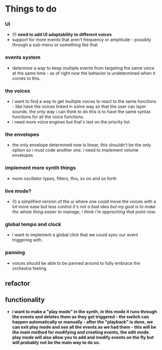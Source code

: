 # Things to do

### UI
- (!) **need to add UI adaptability to different voices**
- support for more events that aren't frequency or amplitude - possibly through a sub-menu or something like that 

### events system
- determine a way to keep multiple events from targeting the same voice at the same time - as of right now the behavior is undetermined when it comes to this. 

### the voices
- i want to find a way to get multiple voices to react to the same functions - like have the voices linked in some way so that the user can layer sounds. the only way i can think to do this is to have the same syntax functions for all the voice functions. 
- i need more voice engines but that's last on the priority list. 

### the envelopes
- the only envelope determined now is linear, this shouldn't be the only option so i must code another one. i need to implement volume envelopes 

### implement more synth things 
- more oscillator types, filters, lfos, so on and so forth

### live mode? 
- (!) a simplified version of the ui where one could move the voices with a lot more ease but less control
*it's not a bad idea but my goal is to make the whole thing easier to manage, i think i'm approching that point now*. 

### global tempo and clock
- i want to implement a global click that we could sync our event triggering with. 

### panning
- voices should be able to be panned around to fully embrace the orchestra feeling. 

## refactor

## functionality
- **i want to make a "play mode" in the synth, in this mode it runs through the events and deletes them as they get triggered - the switch can happen automatically or manually - after the "playback" is done, we can exit play mode and see all the events as we had them - this will be the main method for modifying and creating events, the edit mode. play mode will also allow you to add and modify events on the fly but will probably not be the main way to do so.**